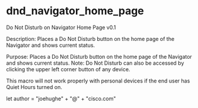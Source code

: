 # dnd_navigator_home_page
Do Not Disturb on Navigator Home Page v0.1

Description: Places a Do Not Disturb button on the home page of the Navigator and shows current status.

Purpose: Places a Do Not Disturb button on the home page of the Navigator and shows current status.  Note: Do Not Disturb can also be accessed by clicking the upper left corner button of any device.   

This macro will not work properly with personal devices if the end user has Quiet Hours turned on. 

let author = "joehughe" + "@" + "cisco.com"
